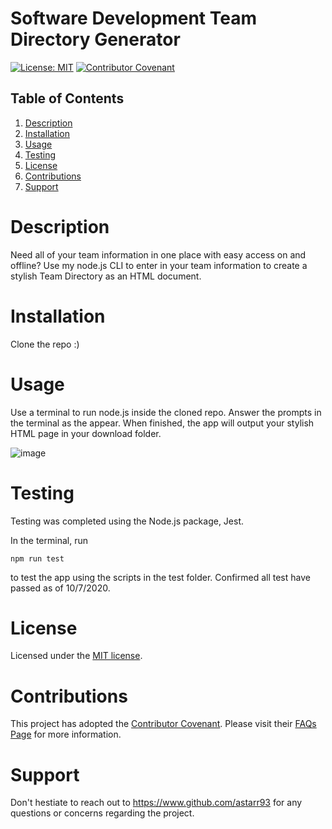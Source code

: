 # Software Development Team Directory Generator  
  [![License: MIT](https://img.shields.io/badge/License-MIT-yellow.svg)](https://opensource.org/licenses/MIT) [![Contributor Covenant](https://img.shields.io/badge/Contributor%20Covenant-v2.0%20adopted-ff69b4.svg)](https://www.contributor-covenant.org/version/2/0/code_of_conduct/)

## Table of Contents

  1. [Description](#description)  
  2. [Installation](#installation)  
  3. [Usage](#usage)  
  4. [Testing](#testing)    
  5. [License](#license)    
  6. [Contributions](#contributions)    
  7. [Support](#support)    

  
# Description


Need all of your team information in one place with easy access on and offline? Use my node.js CLI to enter in your team information to create a stylish Team Directory as an HTML document.  


# Installation  


Clone the repo :)  


# Usage  


Use a terminal to run node.js inside the cloned repo. Answer the prompts in the terminal as the appear. When finished, the app will output your stylish HTML page in your download folder.  

![image](https://user-images.githubusercontent.com/47404581/95309252-e65e0e00-0858-11eb-82e5-5a34a06ef921.png)

# Testing  


Testing was completed using the Node.js package, Jest.

In the terminal, run

```
npm run test
```

to test the app using the scripts in the test folder. Confirmed all test have passed as of 10/7/2020.


# License  


Licensed under the [MIT license](https://spdx.org/licenses/MIT.html).


# Contributions  


This project has adopted the [Contributor Covenant](https://www.contributor-covenant.org/). Please visit their [FAQs Page](https://www.contributor-covenant.org/faq/) for more information.  


# Support  


Don't hestiate to reach out to https://www.github.com/astarr93 for any questions or concerns regarding the project.

